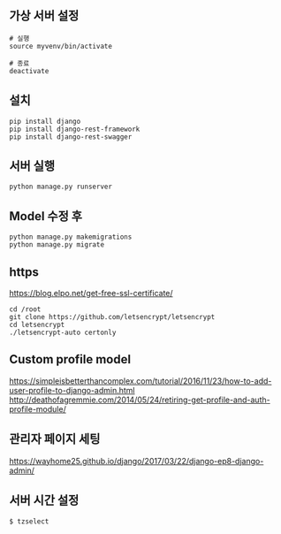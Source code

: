 ## 가상 서버 설정
```
# 실행
source myvenv/bin/activate

# 종료
deactivate
```

## 설치
```
pip install django
pip install django-rest-framework
pip install django-rest-swagger
```

## 서버 실행
```
python manage.py runserver
```

## Model 수정 후
```
python manage.py makemigrations
python manage.py migrate
```

## https
https://blog.elpo.net/get-free-ssl-certificate/
```
cd /root
git clone https://github.com/letsencrypt/letsencrypt
cd letsencrypt
./letsencrypt-auto certonly
```

## Custom profile model
https://simpleisbetterthancomplex.com/tutorial/2016/11/23/how-to-add-user-profile-to-django-admin.html
http://deathofagremmie.com/2014/05/24/retiring-get-profile-and-auth-profile-module/

## 관리자 페이지 세팅
https://wayhome25.github.io/django/2017/03/22/django-ep8-django-admin/

## 서버 시간 설정
```
$ tzselect
```
